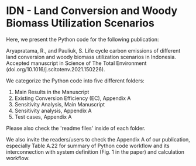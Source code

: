 # IDN - Land Conversion and Woody Biomass Utilization Scenarios

Here, we present the Python code for the following publication:

Aryapratama, R., and Pauliuk, S. Life cycle carbon emissions of different land conversion and woody biomass utilization scenarios in Indonesia. Accepted manuscript in Science of The Total Environment (doi.org/10.1016/j.scitotenv.2021.150226).

We categorize the Python code into five different folders:
1. Main Results in the Manuscript
2. Existing Conversion Efficiency (EC), Appendix A
3. Sensitivity Analysis, Main Manuscript
4. Sensitivity analysis, Appendix A
5. Test cases, Appendix A

Please also check the 'readme files' inside of each folder.

We also invite the readers/users to check the Appendix A of our publication, especially Table A.22 for summary of Python code workflow and its interconnection with system definition (Fig. 1 in the paper) and calculation workflow. 


